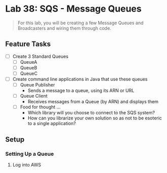 # Lab 38: SQS - Message Queues
> For this lab, you will be creating a few Message Queues and Broadcasters and wiring them through code.

## Feature Tasks
- [ ] Create 3 Standard Queues
   - [ ] QueueA
   - [ ] QueueB
   - [ ] QueueC
- [ ] Create command line applications in Java that use these queues
   - [ ] Queue Publisher
        * Sends a message to a queue, using its ARN or URL
   - [ ] Queue Client
        * Receives messages from a Queue (by ARN) and displays them
   - [ ] Food for thought …
        * Which library will you choose to connect to the SQS system?
        * How can you librarize your own solution so as not to be esoteric to a single application?
        
   
 ## Setup
 ### Setting Up a Queue
 1. Log into AWS